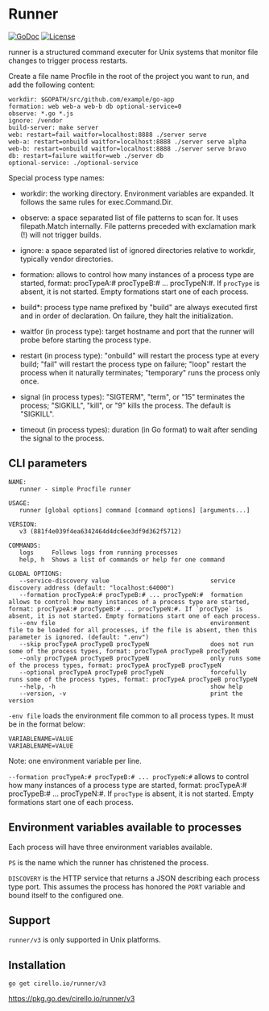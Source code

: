 # Runner

[![GoDoc](https://pkg.go.dev/badge/cirello.io/runner/v3)](https://pkg.go.dev/cirello.io/runner/v3)
[![License](https://img.shields.io/badge/license-apache%202.0-blue.svg)](https://choosealicense.com/licenses/apache-2.0/)

runner is a structured command executer for Unix systems that monitor file
changes to trigger process restarts.

Create a file name Procfile in the root of the project you want to run, and add
the following content:

	workdir: $GOPATH/src/github.com/example/go-app
	formation: web web-a web-b db optional-service=0
	observe: *.go *.js
	ignore: /vendor
	build-server: make server
	web: restart=fail waitfor=localhost:8888 ./server serve
	web-a: restart=onbuild waitfor=localhost:8888 ./server serve alpha
	web-b: restart=onbuild waitfor=localhost:8888 ./server serve bravo
	db: restart=failure waitfor=web ./server db
	optional-service: ./optional-service

Special process type names:

- workdir: the working directory. Environment variables are expanded. It follows
the same rules for exec.Command.Dir.

- observe: a space separated list of file patterns to scan for. It uses
filepath.Match internally. File patterns preceded with exclamation mark (!) will
not trigger builds.

- ignore: a space separated list of ignored directories relative to workdir,
typically vendor directories.

- formation: allows to control how many instances of a process type are
started, format: procTypeA:# procTypeB:# ... procTypeN:#. If `procType` is
absent, it is not started. Empty formations start one of each process.

- build*: process type name prefixed by "build" are always executed first and in
order of declaration. On failure, they halt the initialization.

- waitfor (in process type): target hostname and port that the runner will probe
before starting the process type.

- restart (in process type): "onbuild" will restart the process type at every
build; "fail" will restart the process type on failure; "loop" restart the
process when it naturally terminates; "temporary" runs the process only once.

- signal (in process types): "SIGTERM", "term", or "15" terminates the process;
"SIGKILL", "kill", or "9" kills the process. The default is "SIGKILL".

- timeout (in process types): duration (in Go format) to wait after
sending the signal to the process.

## CLI parameters

```Shell
NAME:
   runner - simple Procfile runner

USAGE:
   runner [global options] command [command options] [arguments...]

VERSION:
   v3 (881f4e039f4ea6342464d4dc6ee3df9d362f5712)

COMMANDS:
   logs     Follows logs from running processes
   help, h  Shows a list of commands or help for one command

GLOBAL OPTIONS:
   --service-discovery value                            service discovery address (default: "localhost:64000")
   --formation procTypeA:# procTypeB:# ... procTypeN:#  formation allows to control how many instances of a process type are started, format: procTypeA:# procTypeB:# ... procTypeN:#. If `procType` is absent, it is not started. Empty formations start one of each process.
   --env file                                           environment file to be loaded for all processes, if the file is absent, then this parameter is ignored. (default: ".env")
   --skip procTypeA procTypeB procTypeN                 does not run some of the process types, format: procTypeA procTypeB procTypeN
   --only procTypeA procTypeB procTypeN                 only runs some of the process types, format: procTypeA procTypeB procTypeN
   --optional procTypeA procTypeB procTypeN             forcefully runs some of the process types, format: procTypeA procTypeB procTypeN
   --help, -h                                           show help
   --version, -v                                        print the version
```

`-env file` loads the environment file common to all process types. It must be
in the format below:
```
VARIABLENAME=VALUE
VARIABLENAME=VALUE
```
Note: one environment variable per line.

`--formation procTypeA:# procTypeB:# ... procTypeN:#` allows to control
how many instances of a process type are started, format: procTypeA:#
procTypeB:# ... procTypeN:#. If `procType` is absent, it is not started. Empty
formations start one of each process.


## Environment variables available to processes

Each process will have three environment variables available.

`PS` is the name which the runner has christened the process.

`DISCOVERY` is the HTTP service that returns a JSON describing each process
type port. This assumes the process has honored the `PORT` variable and bound
itself to the configured one.


## Support

`runner/v3` is only supported in Unix platforms.

## Installation

`go get cirello.io/runner/v3`

https://pkg.go.dev/cirello.io/runner/v3

